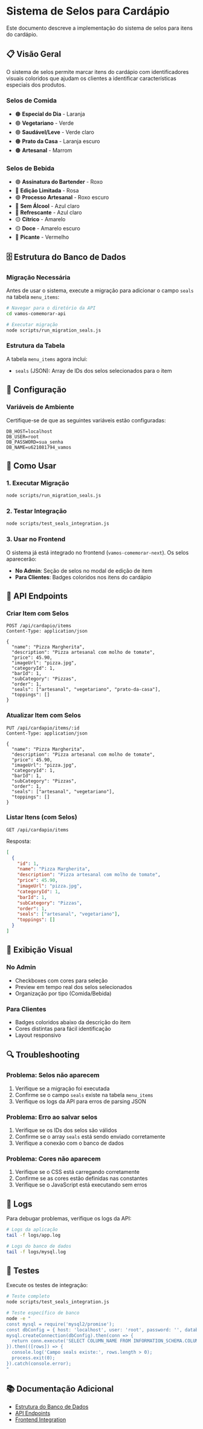 # Sistema de Selos para Cardápio

Este documento descreve a implementação do sistema de selos para itens do cardápio.

## 📋 Visão Geral

O sistema de selos permite marcar itens do cardápio com identificadores visuais coloridos que ajudam os clientes a identificar características especiais dos produtos.

### Selos de Comida
- 🟠 **Especial do Dia** - Laranja
- 🟢 **Vegetariano** - Verde
- 🟢 **Saudável/Leve** - Verde claro
- 🟠 **Prato da Casa** - Laranja escuro
- 🟤 **Artesanal** - Marrom

### Selos de Bebida
- 🟣 **Assinatura do Bartender** - Roxo
- 🔴 **Edição Limitada** - Rosa
- 🟣 **Processo Artesanal** - Roxo escuro
- 🔵 **Sem Álcool** - Azul claro
- 🔵 **Refrescante** - Azul claro
- 🟡 **Cítrico** - Amarelo
- 🟡 **Doce** - Amarelo escuro
- 🔴 **Picante** - Vermelho

## 🗄️ Estrutura do Banco de Dados

### Migração Necessária

Antes de usar o sistema, execute a migração para adicionar o campo `seals` na tabela `menu_items`:

```bash
# Navegar para o diretório da API
cd vamos-comemorar-api

# Executar migração
node scripts/run_migration_seals.js
```

### Estrutura da Tabela

A tabela `menu_items` agora inclui:
- `seals` (JSON): Array de IDs dos selos selecionados para o item

## 🔧 Configuração

### Variáveis de Ambiente

Certifique-se de que as seguintes variáveis estão configuradas:

```env
DB_HOST=localhost
DB_USER=root
DB_PASSWORD=sua_senha
DB_NAME=u621081794_vamos
```

## 🚀 Como Usar

### 1. Executar Migração

```bash
node scripts/run_migration_seals.js
```

### 2. Testar Integração

```bash
node scripts/test_seals_integration.js
```

### 3. Usar no Frontend

O sistema já está integrado no frontend (`vamos-comemorar-next`). Os selos aparecerão:

- **No Admin**: Seção de selos no modal de edição de item
- **Para Clientes**: Badges coloridos nos itens do cardápio

## 📡 API Endpoints

### Criar Item com Selos

```http
POST /api/cardapio/items
Content-Type: application/json

{
  "name": "Pizza Margherita",
  "description": "Pizza artesanal com molho de tomate",
  "price": 45.90,
  "imageUrl": "pizza.jpg",
  "categoryId": 1,
  "barId": 1,
  "subCategory": "Pizzas",
  "order": 1,
  "seals": ["artesanal", "vegetariano", "prato-da-casa"],
  "toppings": []
}
```

### Atualizar Item com Selos

```http
PUT /api/cardapio/items/:id
Content-Type: application/json

{
  "name": "Pizza Margherita",
  "description": "Pizza artesanal com molho de tomate",
  "price": 45.90,
  "imageUrl": "pizza.jpg",
  "categoryId": 1,
  "barId": 1,
  "subCategory": "Pizzas",
  "order": 1,
  "seals": ["artesanal", "vegetariano"],
  "toppings": []
}
```

### Listar Itens (com Selos)

```http
GET /api/cardapio/items
```

Resposta:
```json
[
  {
    "id": 1,
    "name": "Pizza Margherita",
    "description": "Pizza artesanal com molho de tomate",
    "price": 45.90,
    "imageUrl": "pizza.jpg",
    "categoryId": 1,
    "barId": 1,
    "subCategory": "Pizzas",
    "order": 1,
    "seals": ["artesanal", "vegetariano"],
    "toppings": []
  }
]
```

## 🎨 Exibição Visual

### No Admin
- Checkboxes com cores para seleção
- Preview em tempo real dos selos selecionados
- Organização por tipo (Comida/Bebida)

### Para Clientes
- Badges coloridos abaixo da descrição do item
- Cores distintas para fácil identificação
- Layout responsivo

## 🔍 Troubleshooting

### Problema: Selos não aparecem
1. Verifique se a migração foi executada
2. Confirme se o campo `seals` existe na tabela `menu_items`
3. Verifique os logs da API para erros de parsing JSON

### Problema: Erro ao salvar selos
1. Verifique se os IDs dos selos são válidos
2. Confirme se o array `seals` está sendo enviado corretamente
3. Verifique a conexão com o banco de dados

### Problema: Cores não aparecem
1. Verifique se o CSS está carregando corretamente
2. Confirme se as cores estão definidas nas constantes
3. Verifique se o JavaScript está executando sem erros

## 📝 Logs

Para debugar problemas, verifique os logs da API:

```bash
# Logs da aplicação
tail -f logs/app.log

# Logs do banco de dados
tail -f logs/mysql.log
```

## 🧪 Testes

Execute os testes de integração:

```bash
# Teste completo
node scripts/test_seals_integration.js

# Teste específico de banco
node -e "
const mysql = require('mysql2/promise');
const dbConfig = { host: 'localhost', user: 'root', password: '', database: 'u621081794_vamos' };
mysql.createConnection(dbConfig).then(conn => {
  return conn.execute('SELECT COLUMN_NAME FROM INFORMATION_SCHEMA.COLUMNS WHERE TABLE_NAME = \"menu_items\" AND COLUMN_NAME = \"seals\"');
}).then(([rows]) => {
  console.log('Campo seals existe:', rows.length > 0);
  process.exit(0);
}).catch(console.error);
"
```

## 📚 Documentação Adicional

- [Estrutura do Banco de Dados](migrations/)
- [API Endpoints](routes/cardapio.js)
- [Frontend Integration](../vamos-comemorar-next/app/admin/cardapio/page.tsx)





















